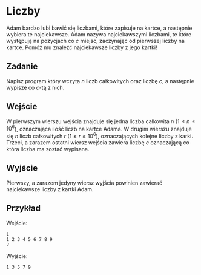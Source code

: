 # Liczby

Adam bardzo lubi bawić się liczbami, które zapisuje na kartce, a następnie wybiera te najciekawsze. Adam nazywa najciekawszymi liczbami, te które występują na pozycjach co $c$ miejsc, zaczynając od pierwszej liczby na kartce. Pomóż mu znaleźć najciekawsze liczby z jego kartki!

## Zadanie

Napisz program który wczyta $n$ liczb całkowitych oraz liczbę $c$, a następnie wypisze co $c$-tą z nich.

## Wejście

W pierwszym wierszu wejścia znajduje się jedna liczba całkowita $n$ ($1 \le n \le 10^6$), oznaczająca ilość liczb na kartce Adama. W drugim wierszu znajduje się $n$ liczb całkowitych $r$ ($1 \le r \le 10^6$), oznaczających kolejne liczby z karki. Trzeci, a zarazem ostatni wiersz wejścia zawiera liczbę $c$ oznaczającą co która liczba ma zostać wypisana.

## Wyjście
Pierwszy, a zarazem jedyny wiersz wyjścia powinien zawierać najciekawsze liczby z kartki Adam.

## Przykład

Wejście:
```
1
1 2 3 4 5 6 7 8 9
2
```

Wyjście:
```
1 3 5 7 9
```